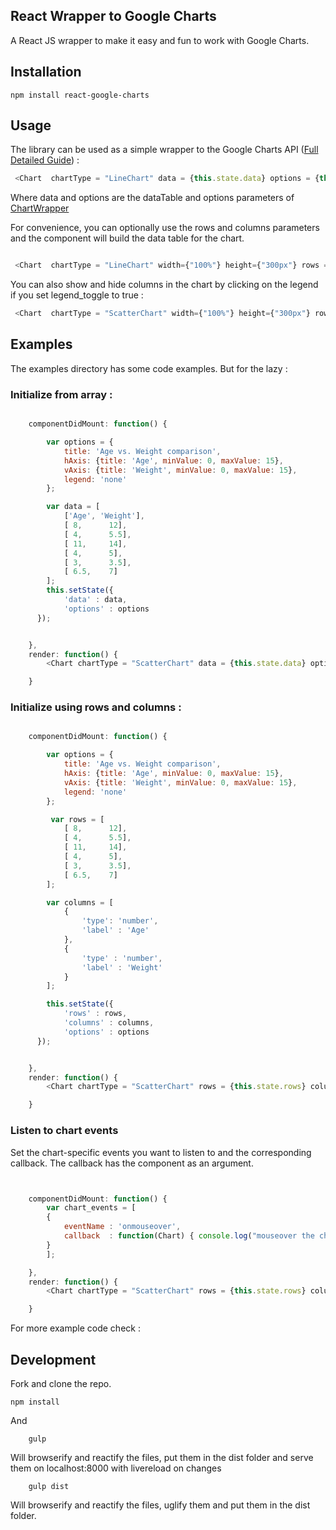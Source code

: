 ## React Wrapper to Google Charts

A React JS wrapper to make it easy and fun to work with Google Charts.


## Installation

```
npm install react-google-charts
```

## Usage

The library can be used as a simple wrapper to the Google Charts API ([Full Detailed Guide](https://developers.google.com/chart/)) : 

```javascript
 <Chart  chartType = "LineChart" data = {this.state.data} options = {this.state.options}  width={"100%"} height={"300px"} graph_id = "linechart_graph"  /> 
```

Where data and options are the dataTable and options parameters of [ChartWrapper](https://developers.google.com/chart/interactive/docs/reference#chartwrapperobject)

For convenience, you can optionally use the rows and columns parameters and the component will build the data table for the chart. 

```javascript

 <Chart  chartType = "LineChart" width={"100%"} height={"300px"} rows = {this.state.rows} columns = {this.state.columns} options = {this.state.options}  graph_id = "linechart_graph"  />  

```

You can also show and hide columns in the chart by clicking on the legend if you set legend_toggle to true : 

```javascript
 <Chart  chartType = "ScatterChart" width={"100%"} height={"300px"} rows = {this.state.rows} columns = {this.state.columns} options = {this.state.options}  graph_id = "linechart_graph" legend_toggle={true} />  
```


## Examples

The examples directory has some code examples. But for the lazy :
### Initialize from array : 

```javascript

	componentDidMount: function() {

        var options = {
          	title: 'Age vs. Weight comparison',
          	hAxis: {title: 'Age', minValue: 0, maxValue: 15},
          	vAxis: {title: 'Weight', minValue: 0, maxValue: 15},
        	legend: 'none'
        };

	    var data = [
        	['Age', 'Weight'],
        	[ 8,      12],
        	[ 4,      5.5],
        	[ 11,     14],
        	[ 4,      5],
        	[ 3,      3.5],
        	[ 6.5,    7]
        ];
      	this.setState({
        	'data' : data,
        	'options' : options
      });


	},
    render: function() {
        <Chart chartType = "ScatterChart" data = {this.state.data} options = {this.state.options} graph_id = "ScatterChart"  width={"100%"} height={"400px"}  legend_toggle={true} />

    }
```
### Initialize using rows and columns : 

```javascript

	componentDidMount: function() {

        var options = {
          	title: 'Age vs. Weight comparison',
          	hAxis: {title: 'Age', minValue: 0, maxValue: 15},
          	vAxis: {title: 'Weight', minValue: 0, maxValue: 15},
        	legend: 'none'
        };

	     var rows = [
        	[ 8,      12],
        	[ 4,      5.5],
        	[ 11,     14],
        	[ 4,      5],
        	[ 3,      3.5],
        	[ 6.5,    7]
        ];

        var columns = [
			{
				'type': 'number',
				'label' : 'Age'
			}, 
			{
				'type' : 'number',
				'label' : 'Weight'
			}
		];

      	this.setState({
        	'rows' : rows,
            'columns' : columns,
        	'options' : options
      });


	},
    render: function() {
        <Chart chartType = "ScatterChart" rows = {this.state.rows} columns = {this.state.columns} options = {this.state.options} graph_id = "ScatterChart"  width={"100%"} height={"400px"}  legend_toggle={true} />

    }
```

### Listen to chart events

Set the chart-specific events you want to listen to and the corresponding callback.
The callback has the component as an argument.

```javascript


	componentDidMount: function() {
		var chart_events = [
        {
        	eventName : 'onmouseover',
            callback  : function(Chart) { console.log("mouseover the chart"); }
        }
        ];

	},
    render: function() {
        <Chart chartType = "ScatterChart" rows = {this.state.rows} columns = {this.state.columns} options = {this.state.options} graph_id = "ScatterChart"  width={"100%"} height={"400px"} chartEvents = {chart_events} />

    }
```

For more example code check : 


## Development

Fork and clone the repo.

```
npm install
```

And

```
	gulp 
```
Will browserify and reactify the files, put them in the dist folder and serve them on localhost:8000 with livereload on changes

```
	gulp dist
```

Will browserify and reactify the files, uglify them and put them in the dist folder.




